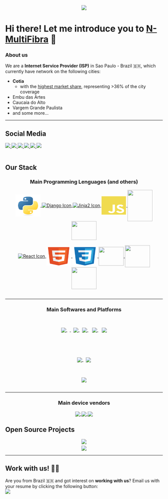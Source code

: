 <div align="center">
  <a href="https://www.nmultifibra.com.br/" target="_blank">
    <img src="https://user-images.githubusercontent.com/24397251/156569536-09eb2adb-a2ff-49c3-9d55-01cc151bd33b.png" target="_blank">
  </a>
</div>


# Hi there! Let me introduce you to [N-MultiFibra](https://www.nmultifibra.com.br/) 👋


### About us
We are a **Internet Service Provider (ISP)** in Sao Paulo - Brazil 🇧🇷, which currently have network on the following cities:
- **Cotia**
  - with the [highest market share](https://informacoes.anatel.gov.br/paineis/acessos/ranking), representing >36% of the city coverage
- Embu das Artes
- Caucaia do Alto
- Vargem Grande Paulista
- and some more...


---


## Social Media
<!-- Media Social Links -->
<div style="display: inline_block">
  <!-- LinkedIn -->
  <a href="https://www.linkedin.com/company/nmultifibra" target="_blank">
    <img src="https://img.shields.io/badge/-LinkedIn-%230077B5?style=for-the-badge&logo=linkedin&logoColor=white" target="_blank">
  </a>
  <!-- Instagram -->
  <a href="https://www.instagram.com/oficial.nmultifibra" target="_blank">
    <img src="https://img.shields.io/badge/-Instagram-%23E4405F?style=for-the-badge&logo=instagram&logoColor=white" target="_blank">
  </a>
  <!-- Facebook -->
  <a href="https://www.facebook.com/nmultifibra" target="_blank">
    <img src="https://img.shields.io/badge/-Facebook-%233b5998?style=for-the-badge&logo=facebook&logoColor=white" target="_blank">
  </a>
  <!-- WhatsApp -->
  <a href="https://api.whatsapp.com/send?1=pt_BR&phone=551142100123" target="_blank">
    <img src="https://img.shields.io/badge/-Whatsapp-%2325D366?style=for-the-badge&logo=whatsapp&logoColor=white" target="_blank">
  </a>  
  <!-- Google -->
  <a href="https://g.page/r/CR5T7lWjBbYIEBA" target="_blank">
    <img src="https://img.shields.io/badge/-Google-%234285F4?style=for-the-badge&logo=google&logoColor=white" target="_blank">
  </a>
   <!-- Website -->
  <a href="https://www.nmultifibra.com.br/" target="_blank">
    <img src="https://img.shields.io/badge/-Website-%23333?style=for-the-badge&logo=website&logoColor=white" target="_blank">
  </a>
</div>


<br>


## Our Stack


<div style="display: inline_block" align="center">
  
  ### Main Programming Lenguages (and others)
  
  <!-- Python Icon -->
  <a href="https://www.python.org/" target="_blank">
    <img align="center" height="70" width="80" alt="Python Icon" src="https://raw.githubusercontent.com/devicons/devicon/master/icons/python/python-original.svg">
  </a>
  
  <!-- Django Icon -->
  <a href="https://www.djangoproject.com/" target="_blank">
    <img align="center" height="100" width="80" alt="Django Icon" src="https://cdn.jsdelivr.net/gh/devicons/devicon/icons/django/django-original.svg" />
  </a>
  
  <!-- Jinja2 -->
  <a href="https://jinja.palletsprojects.com/" target="_blank">
    <img align="center" height="60" alt="Jinja2 Icon" src="https://user-images.githubusercontent.com/24397251/156644791-17a98cac-375f-4582-86a8-4dc27d20b97d.png">
  </a>
  
  <!-- JavaScript Icon -->
  <a href="https://www.javascript.com/" target="_blank">
    <img align="center" height="60" width="80" alt="JavaScript Icon" src="https://raw.githubusercontent.com/devicons/devicon/master/icons/javascript/javascript-plain.svg">
  </a>

  <!-- Node.js Icon -->
  <a href="https://nodejs.org/en/" target="_blank">
    <img align="center" height="100" width="80" src="https://cdn.jsdelivr.net/gh/devicons/devicon/icons/nodejs/nodejs-plain-wordmark.svg" />
  </a>
    
  <!-- TypeScript Icon -->
  <a href="https://www.typescriptlang.org/" target="_blank">
    <img align="center" height="60" width="80" src="https://cdn.jsdelivr.net/gh/devicons/devicon/icons/typescript/typescript-original.svg" />
  <a>
    
  <br>
  <br>
  
  <!-- React Icon -->
  <a href="https://pt-br.reactjs.org/" target="_blank">
    <img align="center" height="60" width="80" alt="React Icon" src="https://cdn.jsdelivr.net/gh/devicons/devicon/icons/react/react-original.svg" />
  </a>
    
  <!-- HTML5 Icon -->
  <a href="https://html.spec.whatwg.org/multipage/" target="_blank">
    <img align="center" height="60" width="80" alt="HTML Icon" src="https://raw.githubusercontent.com/devicons/devicon/master/icons/html5/html5-original.svg">
  </a>
    
  <!-- CSS3 Icon -->
  <a href="https://www.w3schools.com/css/" target="_blank">
    <img align="center" height="60" width="80" alt="CSS Icon" src="https://raw.githubusercontent.com/devicons/devicon/master/icons/css3/css3-original.svg">
  </a>
  
  <!-- Bootstrap Icon -->
  <a href="https://getbootstrap.com/" target="_blank">
    <img align="center" height="60" width="80" src="https://cdn.jsdelivr.net/gh/devicons/devicon/icons/bootstrap/bootstrap-original.svg" />
  </a>
    
  <!-- PostgreSQL Icon -->
  <a href="https://www.postgresql.org/" target="_blank">
    <img align="center" height="70" width="80" src="https://cdn.jsdelivr.net/gh/devicons/devicon/icons/postgresql/postgresql-original-wordmark.svg" />
  </a>
    
  <!-- MongoDB Icon -->
  <a href="https://www.mongodb.com/" target="_blank">
    <img align="center" height="70" width="80" src="https://cdn.jsdelivr.net/gh/devicons/devicon/icons/mongodb/mongodb-original-wordmark.svg" />
  </a>
  
  <br>
  <br>
  
  ---
  
  ### Main Softwares and Platforms

  
  <!-- Netbox -->
  <a href="https://netbox.readthedocs.io/" target="_blank">
    <img align="center" height="80" src="https://user-images.githubusercontent.com/24397251/156674373-81b86f84-d063-41d4-a8ba-9629b8a56251.svg" />
  </a>
  &nbsp;  
  <!-- Proxmox -->
  <a href="https://www.docker.com/">
    <img align="center" height="80" src"https://user-images.githubusercontent.com/24397251/156674465-aee91e85-0fc6-438d-903f-04fc7660963a.png" />
  </a>
  &nbsp;  
  <!-- Docker -->
  <a href="https://netbox.readthedocs.io/" target="_blank">
    <img align="center" height="80" src="https://user-images.githubusercontent.com/24397251/156674574-f4380a96-f0c3-4e63-bcef-9ef75e5cfe09.png" />
  </a>
  &nbsp;
  <!-- Elastic -->
  <a href="https://www.elastic.co/" target="_blank">
    <img align="center" height="80" src="https://user-images.githubusercontent.com/24397251/156674646-bc41d55d-4572-4ab2-90a1-818a861c64bc.svg" />
  </a> 
  &nbsp;&nbsp;
  <!-- Zabbix -->
  <a href="https://www.zabbix.com/" target="_blank">
    <img align="center" height="60" src="https://user-images.githubusercontent.com/24397251/156674693-0c469c0f-af95-463a-baba-3f0ca7bcbad1.png" />
  </a>
  &nbsp;&nbsp;
  <!-- Grafana -->
  <a href="https://grafana.com/" target="_blank">
    <img align="center" height="80" src="https://user-images.githubusercontent.com/24397251/156674772-22e0d214-12fd-4dc4-9d79-20698a2b9657.png" />
  </a>

  &nbsp;  
  <!-- FreeRADIUS -->
  <a href="https://freeradius.org/" target="_blank">
    <img align="center" height="60" src="https://user-images.githubusercontent.com/24397251/156674855-c04202f8-1292-4135-97f1-445512707940.svg" />
  </a>
  &nbsp;  
  <!-- GenieACS -->
  <a href="https://genieacs.com/" target="_blank">
    <img align="center" height="60" src="https://user-images.githubusercontent.com/24397251/156674957-78a06ac4-e593-4f90-9fb3-dc774b55c906.svg" />
  </a>
  
  <!-- AvSystem -->
  &nbsp;
  <!-- Take BLiP -->
  <a href="https://www.take.net/" target="_blank">
    <img align="center" height="60" src="https://user-images.githubusercontent.com/24397251/156675000-e6f710bd-a834-481a-9f3e-30f783950248.svg" />
  </a>

  <br>
  <br>
  
  ---
    
  ### Main device vendors
    
  <!-- Cisco Icon -->
  <a href="https://www.cisco.com/" target="_blank">
    <img align="center" height="70" src="https://user-images.githubusercontent.com/24397251/156672242-f7a3ace9-c317-4256-9bc6-f938b8ee59bc.png" />
  </a>
    
  <!-- Huawei Icon -->
  <a href="https://www.huawei.com/" target="_blank">
    <img align="center" height="70" src="https://user-images.githubusercontent.com/24397251/156672271-14e8a9be-9f4b-4cd7-ba29-6fbfba046cf9.png" />
  </a>

  <!-- DELL Icon -->
  <a href="https://www.dell.com/" target="_blank">
    <img align="center" height="90" src="https://user-images.githubusercontent.com/24397251/156673555-e93d7ec4-b145-4164-adc9-8efb3a2769a7.png" />
  </a>

</div>


## Open Source Projects
<div align=center>
  <div>
    <a href="https://github.com/N-Multifibra/netbox-proxbox" target="_blank">
      <img src="https://user-images.githubusercontent.com/24397251/156668969-2f9d3775-41fa-47d2-ba13-7a6cdabb4db0.png" target="_blank">
    </a>
  </div>
  <div>
    <a href="https://github.com/N-Multifibra/netbox-proxbox">
      <img align="center" src="https://github-readme-stats.vercel.app/api/pin/?username=N-Multifibra&repo=netbox-proxbox" />
    </a>
  </div>
</div>

    
---

    
## Work with us! 👩‍💼
Are you from Brazil 🇧🇷 and got interest on **working with us**? Email us with your resume by clicking the following button:  
<a href="mailto:trabalheconosco@nmultifibra.com.br">
  <img src="https://img.shields.io/badge/-Email-%23333?style=for-the-badge&logo=email&logoColor=white" target="_blank">
</a>
